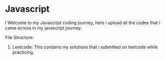 # Javascript
I Welcome to my Javascript coding journey, here i upload all the codes that i came across in my javascript journey.

File Structure:
1. Leetcode:
This contains my solutions that i submitted on leetcode while practicing.
